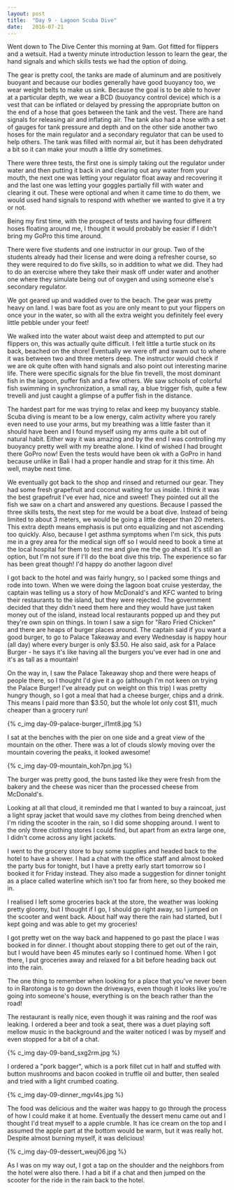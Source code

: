 ```yaml
---
layout: post
title:  "Day 9 - Lagoon Scuba Dive"
date:   2016-07-21
---
```


Went down to The Dive Center this morning at 9am. Got fitted for flippers and a wetsuit.
Had a twenty minute introduction lesson to learn the gear, the hand signals and which skills tests we had the option of doing.

The gear is pretty cool, the tanks are made of aluminum and are positively buoyant and because our bodies generally have good buoyancy too, we wear weight belts to make us sink. Because the goal is to be able to hover at a particular depth, we wear a BCD (buoyancy control device) which is a vest that can be inflated or delayed by pressing the appropriate button on the end of a hose that goes between the tank and the vest. There are hand signals for releasing air and inflating air. The tank also had a hose with a set of gauges for tank pressure and depth and on the other side another two hoses for the main regulator and a secondary regulator that can be used to help others.
The tank was filled with normal air, but it has been dehydrated a bit so it can make your mouth a little dry sometimes.

There were three tests, the first one is simply taking out the regulator under water and then putting it back in and clearing out any water from your mouth, the next one was letting your regulator float away and recovering it and the last one was letting your goggles partially fill with water and clearing it out.
These were optional and when it came time to do them, we would used hand signals to respond with whether we wanted to give it a try or not.

Being my first time, with the prospect of tests and having four different hoses floating around me, I thought it would probably be easier if I didn't bring my GoPro this time around.

There were five students and one instructor in our group. Two of the students already had their license and were doing a refresher course, so they were required to do five skills, so in addition to what we did. They had to do an exercise where they take their mask off under water and another one where they simulate being out of oxygen and using someone else's secondary regulator.

We got geared up and waddled over to the beach. The gear was pretty heavy on land. I was bare foot as you are only meant to put your flippers on once your in the water, so with all the extra weight you definitely feel every little pebble under your feet!

We walked into the water about waist deep and attempted to put our flippers on, this was actually quite difficult. I felt little a turtle stuck on its back, beached on the shore! Eventually we were off and swam out to where it was between two and three meters deep. The instructor would check if we are ok quite often with hand signals and also point out interesting marine life. There were specific signals for the blue fin trevelli, the most dominant fish in the lagoon, puffer fish and a few others. We saw schools of colorful fish swimming in synchronization, a small ray, a blue trigger fish, quite a few trevelli and just caught a glimpse of a puffer fish in the distance.

The hardest part for me was trying to relax and keep my buoyancy stable. Scuba diving is meant to be a low energy, calm activity where you rarely even need to use your arms, but my breathing was a little faster than it should have been and I found myself using my arms quite a bit out of natural habit. Either way it was amazing and by the end I was controlling my buoyancy pretty well with my breathe alone. I kind of wished I had brought there GoPro now! Even the tests would have been ok with a GoPro in hand because unlike in Bali I had a proper handle and strap for it this time. Ah well, maybe next time.

We eventually got back to the shop and rinsed and returned our gear. They had some fresh grapefruit and coconut waiting for us inside. I think it was the best grapefruit I've ever had, nice and sweet! They pointed out all the fish we saw on a chart and answered any questions.
Because I passed the three skills tests, the next step for me would be a boat dive. Instead of being limited to about 3 meters, we would be going a little deeper than 20 meters. This extra depth means emphasis is put onto equalizing and not ascending too quickly. Also, because I get asthma symptoms when I'm sick, this puts me in a grey area for the medical sign off so I would need to book a time at the local hospital for them to test me and give me the go ahead. It's still an option, but I'm not sure if I'll do the boat dive this trip. The experience so far has been great though! I'd happy do another lagoon dive!

I got back to the hotel and was fairly hungry, so I packed some things and rode into town. When we were doing the lagoon boat cruise yesterday, the captain was telling us a story of how McDonald's and KFC wanted to bring their restaurants to the island, but they were rejected. The government decided that they didn't need them here and they would have just taken money out of the island, instead local restaurants popped up and they put they're own spin on things. In town I saw a sign for "Raro Fried Chicken" and there are heaps of burger places around. The captain said if you want a good burger, to go to Palace Takeaway and every Wednesday is happy hour (all day) where every burger is only $3.50. He also said, ask for a Palace Burger - he says it's like having all the burgers you've ever had in one and it's as tall as a mountain!

On the way in, I saw the Palace Takeaway shop and there were heaps of people there, so I thought I'd give it a go (although I'm not keen on trying the Palace Burger! I've already put on weight on this trip) I was pretty hungry though, so I got a meal that had a cheese burger, chips and a drink. This means I paid more than $3.50, but the whole lot only cost $11, much cheaper than a grocery run!

{% c_img day-09-palace-burger_il1mt8.jpg %}

I sat at the benches with the pier on one side and a great view of the mountain on the other. There was a lot of clouds slowly moving over the mountain covering the peaks, it looked awesome!

{% c_img day-09-mountain_koh7pn.jpg %}

The burger was pretty good, the buns tasted like they were fresh from the bakery and the cheese was nicer than the processed cheese from McDonald's.

Looking at all that cloud, it reminded me that I wanted to buy a raincoat, just a light spray jacket that would save my clothes from being drenched when I'm riding the scooter in the rain, so I did some shopping around. I went to the only three clothing stores I could find, but apart from an extra large one, I didn't come across any light jackets.

I went to the grocery store to buy some supplies and headed back to the hotel to have a shower. I had a chat with the office staff and almost booked the party bus for tonight, but I have a pretty early start tomorrow so I booked it for Friday instead. They also made a suggestion for dinner tonight as a place called waterline which isn't too far from here, so they booked me in.

I realised I left some groceries back at the store, the weather was looking pretty gloomy, but I thought if I go, I should go right away, so I jumped on the scooter and went back. About half way there the rain had started, but I kept going and was able to get my groceries!

I got pretty wet on the way back and happened to go past the place I was booked in for dinner. I thought about stopping there to get out of the rain, but I would have been 45 minutes early so I continued home. When I got there, I put groceries away and relaxed for a bit before heading back out into the rain.

The one thing to remember when looking for a place that you've never been to in Rarotonga is to go down the driveways, even though it looks like you're going into someone's house, everything is on the beach rather than the road!

The restaurant is really nice, even though it was raining and the roof was leaking. I ordered a beer and took a seat, there was a duet playing soft mellow music in the background and the waiter noticed I was by myself and even stopped for a bit of a chat.

{% c_img day-09-band_sxg2rm.jpg %}

I ordered a "pork bagger", which is a pork fillet cut in half and stuffed with button mushrooms and bacon cooked in truffle oil and butter, then sealed and tried with a light crumbed coating.

{% c_img day-09-dinner_mgvl4s.jpg %}

The food was delicious and the waiter was happy to go through the process of how I could make it at home. Eventually the dessert menu came out and I thought I'd treat myself to a apple crumble. It has ice cream on the top and I assumed the apple part at the bottom would be warm, but it was really hot. Despite almost burning myself, it was delicious!

{% c_img day-09-dessert_weuj06.jpg %}

As I was on my way out, I got a tap on the shoulder and the neighbors from the hotel were also there. I had a bit if a chat and then jumped on the scooter for the ride in the rain back to the hotel.
